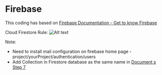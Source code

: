 # Firebase
This coding has based on [Firebase Documentation - Get to know Firebase](https://firebase.google.com/codelabs/firebase-get-to-know-flutter#0)

Cloud Firestore Rule:
![Alt text](https://github.com/buivantai2303/flutterdex/blob/master/firebase/lib/Home%20Work%20Images/Step%209.png?raw=true "Title")

Note:
- Need to install mail configuration on firebase home page - project/yourProject/authentication/users
- Add Collection in Firestore database as the same name in [Document s Step 7](https://firebase.google.com/codelabs/firebase-get-to-know-flutter#6)
